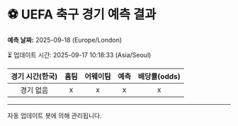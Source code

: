 # ⚽️ UEFA 축구 경기 예측 결과

**예측 날짜:** 2025-09-18 (Europe/London)

⏳ 업데이트 시간: 2025-09-17 10:18:33 (Asia/Seoul)

| 경기 시간(한국) | 홈팀 | 어웨이팀 | 예측 | 배당률(odds) |
|:-------------:|:-----:|:-------:|:-----:|:------------:|
| 경기 없음 | x | x | x | x |

---
자동 업데이트 봇에 의해 관리됩니다.
